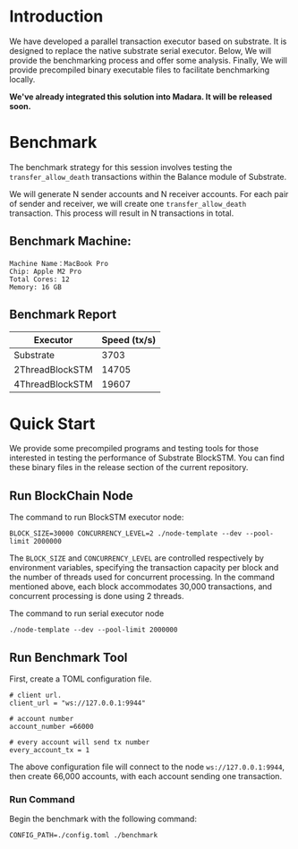 # Introduction
We have developed a parallel transaction executor based on substrate. It is designed to replace the native substrate serial executor.
Below, We will provide the benchmarking process and offer some analysis. Finally, We will provide precompiled binary executable files to facilitate benchmarking locally.

**We've already integrated this solution into Madara. It will be released soon.**

# Benchmark 
The benchmark strategy for this session involves testing the `transfer_allow_death` transactions within the Balance module of Substrate.

We will generate N sender accounts and N receiver accounts. For each pair of sender and receiver, we will create one `transfer_allow_death` transaction. This process will result in N transactions in total.

## Benchmark Machine:
```
Machine Name：MacBook Pro
Chip: Apple M2 Pro
Total Cores: 12 
Memory: 16 GB
```

## Benchmark Report
| Executor | Speed (tx/s) |
|---|---|
| Substrate | 3703 |
| 2ThreadBlockSTM | 14705 |
| 4ThreadBlockSTM | 19607 |

# Quick Start
We provide some precompiled programs and testing tools for those interested in testing the performance of Substrate BlockSTM.
You can find these binary files in the release section of the current repository.

## Run BlockChain Node
The command to run BlockSTM executor node:
```
BLOCK_SIZE=30000 CONCURRENCY_LEVEL=2 ./node-template --dev --pool-limit 2000000
```
The `BLOCK_SIZE` and `CONCURRENCY_LEVEL` are controlled respectively by environment variables, specifying the transaction capacity per block and the number of threads used for concurrent processing. In the command mentioned above, each block accommodates 30,000 transactions, and concurrent processing is done using 2 threads.

The command to run  serial executor node
```
./node-template --dev --pool-limit 2000000
```

## Run Benchmark Tool
First, create a TOML configuration file.
```
# client url.
client_url = "ws://127.0.0.1:9944"

# account number
account_number =66000

# every account will send tx number
every_account_tx = 1
```
The above configuration file will connect to the node `ws://127.0.0.1:9944`, then create 66,000 accounts, with each account sending one transaction.

### Run Command
Begin the benchmark with the following command:
```
CONFIG_PATH=./config.toml ./benchmark 
```